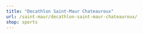 ```yaml
---
title: "Decathlon Saint-Maur Chateauroux"
url: /saint-maur/decathlon-saint-maur-chateauroux/
shop: sports
---
```

